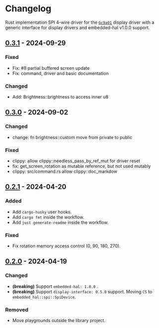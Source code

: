 # Changelog

Rust implementation SPI 4-wire driver for the [`Gc9a01`](https://crates.io/crates/gc9a01-rs) display driver with a generic interface for display drivers and embedded-hal v1.0.0 support.

<!-- next-header -->

## [0.3.1] - 2024-09-29

### Fixed

- Fix: #8 partial buffered screen update
- Fix: command, driver and basic documentation

### Changed

- Add: Brightness::brightness to access inner u8

## [0.3.0] - 2024-09-02

### Changed

- change: fn brightness::custom move from private to public

### Fixed

- clippy: allow clippy::needless_pass_by_ref_mut for driver reset
- fix: get_screen_rotation as mutable reference, but not used mutably
- clippy: src/command.rs allow clippy::doc_markdow

## [0.2.1] - 2024-04-20

### Added

- Add `cargo-husky` user hooks.
- Add `cargo fmt` inside the workflow.
- Add `just generate-readme` inside the workflow.

### Fixed

- Fix rotation memory access control (0, 90, 180, 270).

## [0.2.0] - 2024-04-19

### Changed

- __(breaking)__ Support `embedded-hal: 1.0.0` .
- __(breaking)__ Support `display-interface: 0.5.0` support. Moving `CS` to `embedded_hal::spi::SpiDevice`.

### Removed

- Move playgrounds outside the library project.

<!-- next-url -->
[unreleased]: https://github.com/IniterWorker/gc9a01/compare/0.3.1...HEAD

[0.3.1]: https://github.com/IniterWorker/gc9a01/compare/0.3.0...0.3.1
[0.3.0]: https://github.com/IniterWorker/gc9a01/compare/0.2.1...0.3.0
[0.2.1]: https://github.com/IniterWorker/gc9a01/compare/0.2.0...0.2.1
[0.2.0]: https://github.com/IniterWorker/gc9a01/compare/0.1.0...0.2.0